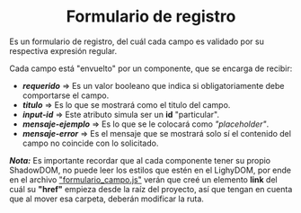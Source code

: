 <h1 align="center"> Formulario de registro </h1>

Es un formulario de registro, del cuál cada campo es validado por su respectiva expresión regular. 

Cada campo está "envuelto" por un componente, que se encarga de recibir:

  * _**requerido**_ => Es un valor booleano que indica si obligatoriamente debe comportarse el campo.
  * _**titulo**_ => Es lo que se mostrará como el titulo del campo.
  * _**input-id**_ => Este atributo simula ser un **id** "particular".
  * _**mensaje-ejemplo**_ => Es lo que se le colocará como _"placeholder"_.
  * _**mensaje-error**_ => Es el mensaje que se mostrará solo sí el contenido del campo no coincide con lo solicitado.

_**Nota:**_ Es importante recordar que al cada componente tener su propio ShadowDOM, no puede leer los estilos que estén en el LighyDOM, por ende en el archivo ["formulario_campo.js"](/componentes/formulario_campo.js) verán que creé un elemento **link** del cuál su **"href"** empieza desde la raíz del proyecto, así que tengan en cuenta que al mover esa carpeta, deberán modificar la ruta.